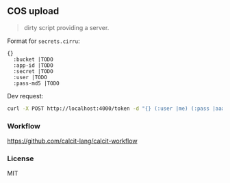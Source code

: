 
COS upload
----

> dirty script providing a server.

Format for `secrets.cirru`:

```cirru
{}
  :bucket |TODO
  :app-id |TODO
  :secret |TODO
  :user |TODO
  :pass-md5 |TODO
```

Dev request:

```bash
curl -X POST http://localhost:4000/token -d "{} (:user |me) (:pass |aaaa) (:file-key |demo)"
```

### Workflow

https://github.com/calcit-lang/calcit-workflow

### License

MIT
